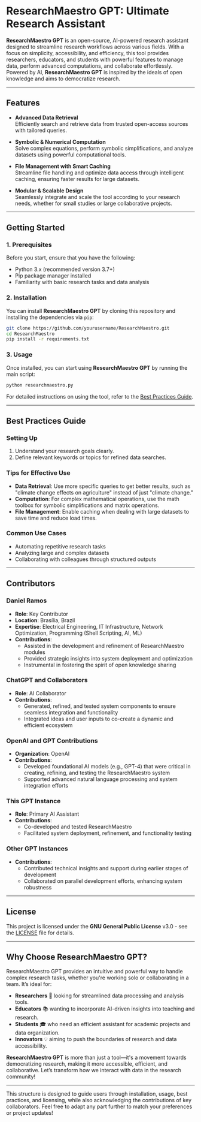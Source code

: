# **ResearchMaestro GPT: Ultimate Research Assistant**

**ResearchMaestro GPT** is an open-source, AI-powered research assistant designed to streamline research workflows across various fields. With a focus on simplicity, accessibility, and efficiency, this tool provides researchers, educators, and students with powerful features to manage data, perform advanced computations, and collaborate effortlessly. Powered by AI, **ResearchMaestro GPT** is inspired by the ideals of open knowledge and aims to democratize research.

---

## **Features**

- **Advanced Data Retrieval**  
  Efficiently search and retrieve data from trusted open-access sources with tailored queries.
  
- **Symbolic & Numerical Computation**  
  Solve complex equations, perform symbolic simplifications, and analyze datasets using powerful computational tools.

- **File Management with Smart Caching**  
  Streamline file handling and optimize data access through intelligent caching, ensuring faster results for large datasets.

- **Modular & Scalable Design**  
  Seamlessly integrate and scale the tool according to your research needs, whether for small studies or large collaborative projects.

---

## **Getting Started**

### **1. Prerequisites**
Before you start, ensure that you have the following:
- Python 3.x (recommended version 3.7+)
- Pip package manager installed
- Familiarity with basic research tasks and data analysis

### **2. Installation**

You can install **ResearchMaestro GPT** by cloning this repository and installing the dependencies via `pip`:

```bash
git clone https://github.com/yourusername/ResearchMaestro.git
cd ResearchMaestro
pip install -r requirements.txt
```

### **3. Usage**

Once installed, you can start using **ResearchMaestro GPT** by running the main script:

```bash
python researchmaestro.py
```

For detailed instructions on using the tool, refer to the [Best Practices Guide](#researchmaestro-gpt-best-practices-guide).

---

## **Best Practices Guide**

### **Setting Up**
1. Understand your research goals clearly.
2. Define relevant keywords or topics for refined data searches.
   
### **Tips for Effective Use**
- **Data Retrieval**: Use more specific queries to get better results, such as "climate change effects on agriculture" instead of just "climate change."
- **Computation**: For complex mathematical operations, use the math toolbox for symbolic simplifications and matrix operations.
- **File Management**: Enable caching when dealing with large datasets to save time and reduce load times.

### **Common Use Cases**
- Automating repetitive research tasks
- Analyzing large and complex datasets
- Collaborating with colleagues through structured outputs

---

## **Contributors**

### **Daniel Ramos**
- **Role**: Key Contributor
- **Location**: Brasília, Brazil
- **Expertise**: Electrical Engineering, IT Infrastructure, Network Optimization, Programming (Shell Scripting, AI, ML)
- **Contributions**:  
  - Assisted in the development and refinement of ResearchMaestro modules  
  - Provided strategic insights into system deployment and optimization  
  - Instrumental in fostering the spirit of open knowledge sharing

### **ChatGPT and Collaborators**
- **Role**: AI Collaborator
- **Contributions**:  
  - Generated, refined, and tested system components to ensure seamless integration and functionality  
  - Integrated ideas and user inputs to co-create a dynamic and efficient ecosystem

### **OpenAI and GPT Contributions**
- **Organization**: OpenAI  
- **Contributions**:  
  - Developed foundational AI models (e.g., GPT-4) that were critical in creating, refining, and testing the ResearchMaestro system  
  - Supported advanced natural language processing and system integration efforts

### **This GPT Instance**
- **Role**: Primary AI Assistant  
- **Contributions**:  
  - Co-developed and tested ResearchMaestro  
  - Facilitated system deployment, refinement, and functionality testing

### **Other GPT Instances**
- **Contributions**:  
  - Contributed technical insights and support during earlier stages of development  
  - Collaborated on parallel development efforts, enhancing system robustness

---

## **License**

This project is licensed under the **GNU General Public License** v3.0 - see the [LICENSE](LICENSE) file for details.

---

## **Why Choose ResearchMaestro GPT?**

ResearchMaestro GPT provides an intuitive and powerful way to handle complex research tasks, whether you're working solo or collaborating in a team. It’s ideal for:
- **Researchers** 🔬 looking for streamlined data processing and analysis tools.
- **Educators** 📚 wanting to incorporate AI-driven insights into teaching and research.
- **Students** 🎓 who need an efficient assistant for academic projects and data organization.
- **Innovators** 💡 aiming to push the boundaries of research and data accessibility.

**ResearchMaestro GPT** is more than just a tool—it's a movement towards democratizing research, making it more accessible, efficient, and collaborative. Let’s transform how we interact with data in the research community!

---

This structure is designed to guide users through installation, usage, best practices, and licensing, while also acknowledging the contributions of key collaborators. Feel free to adapt any part further to match your preferences or project updates!
